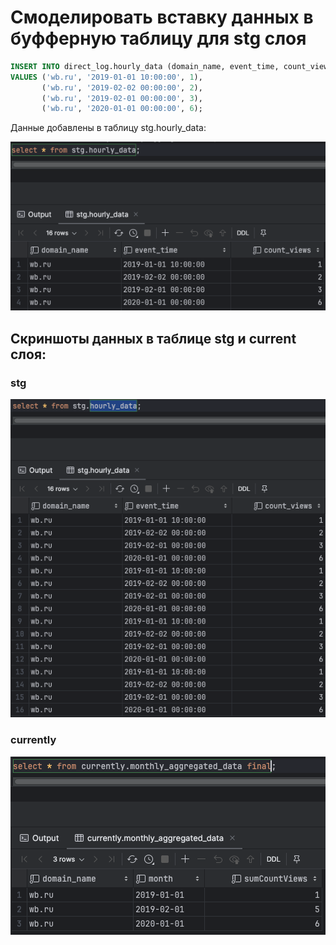 # Смоделировать вставку данных в буфферную таблицу для stg слоя 


```sql
INSERT INTO direct_log.hourly_data (domain_name, event_time, count_views)
VALUES ('wb.ru', '2019-01-01 10:00:00', 1),
       ('wb.ru', '2019-02-02 00:00:00', 2),
       ('wb.ru', '2019-02-01 00:00:00', 3),
       ('wb.ru', '2020-01-01 00:00:00', 6);
```
Данные добавлены в таблицу stg.hourly_data:

![alt text](<img/CleanShot 2024-06-27 at 19.18.15.png>)

## Cкриншоты данных в таблице stg и current слоя:

### stg 
![alt text](<img/CleanShot 2024-06-27 at 19.20.40.png>)

### currently
![alt text](<img/CleanShot 2024-06-27 at 19.21.50.png>)
